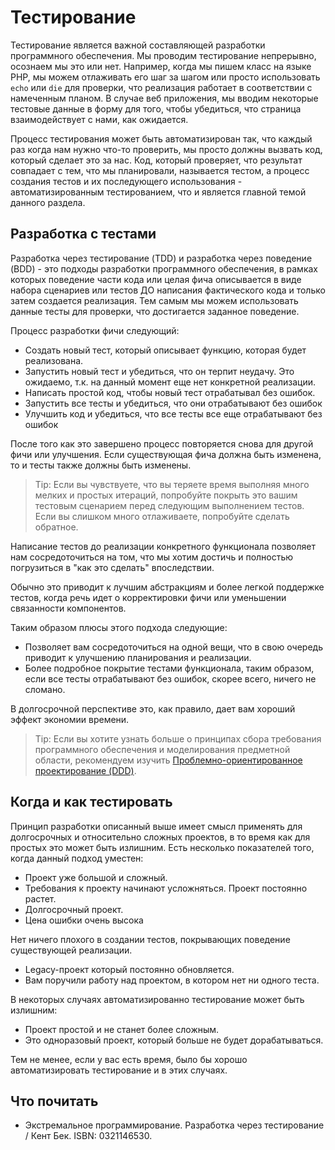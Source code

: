 Тестирование
============

Тестирование является важной составляющей разработки программного обеспечения. Мы проводим тестирование непрерывно, осознаем мы это или нет.
Например, когда мы пишем класс на языке PHP, мы можем отлаживать его шаг за шагом или просто использовать `echo` или `die` для проверки, что
реализация работает в соответствии с намеченным планом. В случае веб приложения, мы вводим некоторые тестовые данные в форму для того, чтобы
убедиться, что страница взаимодействует с нами, как ожидается.

Процесс тестирования может быть автоматизирован так, что каждый раз когда нам нужно что-то проверить, мы просто должны 
вызвать код, который сделает это за нас. Код, который проверяет, что результат совпадает с тем, что мы планировали, называется тестом, а процесс
создания тестов и их последующего использования - автоматизированным тестированием, что и является главной темой данного раздела.


Разработка с тестами
--------------------

Разработка через тестирование (TDD) и разработка через поведение (BDD) - это подходы разработки программного обеспечения, в рамках которых
поведение части кода или целая фича описывается в виде набора сценариев или тестов ДО написания фактического кода и только
затем создается реализация. Тем самым мы можем использовать данные тесты для проверки, что достигается заданное поведение.

Процесс разработки фичи следующий:

- Создать новый тест, который описывает функцию, которая будет реализована.
- Запустить новый тест и убедиться, что он терпит неудачу. Это ожидаемо, т.к. на данный момент еще нет конкретной реализации.
- Написать простой код, чтобы новый тест отрабатывал без ошибок.
- Запустить все тесты и убедиться, что они отрабатывают без ошибок
- Улучшить код и убедиться, что все тесты все еще отрабатывают без ошибок

После того как это завершено процесс повторяется снова для другой фичи или улучшения. Если существующая фича должна быть изменена, то и тесты
также должны быть изменены.

> Tip: Если вы чувствуете, что вы теряете время выполняя много мелких и простых итераций, попробуйте покрыть это
> вашим тестовым сценарием перед следующим выполнением тестов. Если вы слишком много отлаживаете, попробуйте сделать обратное.

Написание тестов до реализации конкретного функционала позволяет нам сосредоточиться на том, что мы хотим достичь и полностью
погрузиться в "как это сделать" впоследствии. 

Обычно это приводит к лучшим абстракциям и более легкой поддержке тестов, когда речь идет о корректировки фичи или уменьшении связанности компонентов.

Таким образом плюсы этого подхода следующие:

- Позволяет вам сосредоточиться на одной вещи, что в свою очередь приводит к улучшению планирования и реализации.
- Более подробное покрытие тестами функционала, таким образом, если все тесты отрабатывают без ошибок, скорее всего, ничего не сломано.

В долгосрочной перспективе это, как правило, дает вам хороший эффект экономии времени.

> Tip: Если вы хотите узнать больше о принципах сбора требования программного обеспечения и моделирования
> предметной области, рекомендуем изучить [Проблемно-ориентированное проектирование (DDD)](https://en.wikipedia.org/wiki/Domain-driven_design).

Когда и как тестировать
-----------------------

Принцип разработки описанный выше имеет смысл применять для долгосрочных и относительно сложных проектов, в то время как для простых это может быть
излишним. Есть несколько показателей того, когда данный подход уместен:

- Проект уже большой и сложный.
- Требования к проекту начинают усложняться. Проект постоянно растет.
- Долгосрочный проект.
- Цена ошибки очень высока

Нет ничего плохого в создании тестов, покрывающих поведение существующей реализации.

- Legacy-проект который постоянно обновляется.
- Вам поручили работу над проектом, в котором нет ни одного теста.

В некоторых случаях автоматизированно тестирование может быть излишним:

- Проект простой и не станет более сложным.
- Это одноразовый проект, который больше не будет дорабатываться.

Тем не менее, если у вас есть время, было бы хорошо автоматизировать тестирование и в этих случаях.

Что почитать
------------

- Экстремальное программирование. Разработка через тестирование / Кент Бек. ISBN: 0321146530.
